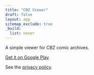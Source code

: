 ```yaml
---
title: "CBZ Viewer"
draft: false
layout: app
sitemap_exclude: true
_build:
  list: never
---
```


A simple viewer for CBZ comic archives.

[Get it on Google Play](https://play.google.com/store/apps/details?id=com.arran4.cbz_viewer.cbz_viewer)

See the [privacy policy](./privacy/).
